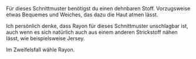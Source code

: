 Für dieses Schnittmuster benötigst du einen dehnbaren Stoff. Vorzugsweise etwas Bequemes und Weiches, das dazu die Haut atmen lässt.

Ich persönlich denke, dass Rayon für dieses Schnittmuster unschlagbar ist, auch wenn es sich natürlich auch aus einem anderen Strickstoff nähen lässt, wie beispielsweise Jersey.

Im Zweifelsfall wähle Rayon.


